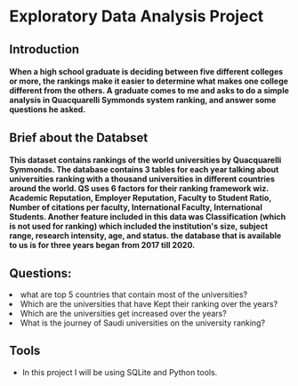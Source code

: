 # <h1>Exploratory Data Analysis Project 


## Introduction
#### When a high school graduate is deciding between five different colleges or more, the rankings make it easier to determine what makes one college different from the others. A graduate comes to me and asks to do a simple analysis in Quacquarelli Symmonds system ranking, and answer some questions he asked.


## Brief about the Databset

#### This dataset contains rankings of the world universities by Quacquarelli Symmonds. The database contains 3 tables for each year talking about universities ranking with a thousand universities in different countries around the world. QS uses 6 factors for their ranking framework wiz. Academic Reputation, Employer Reputation, Faculty to Student Ratio, Number of citations per faculty, International Faculty, International Students. Another feature included in this data was Classification (which is not used for ranking) which included the institution's size, subject range, research intensity, age, and status. the database that is available to us is for three years began from 2017 till 2020.


## Questions:
</ul>
<li> what are top 5 countries that contain most of the universities?</li>
<li> Which are the universities that have Kept their ranking over the years?</li>
<li> Which are the universities get increased over the years?</li>
<li> What is the journey of Saudi universities on the university ranking?</li>

## Tools
<ul>
<li>In this project I will be using SQLite and Python tools.
</ul>
